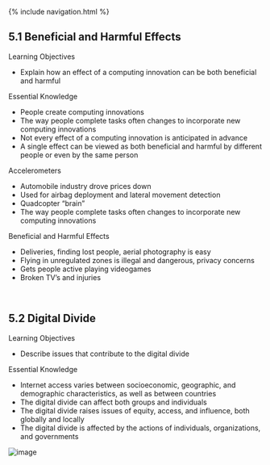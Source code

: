 {% include navigation.html %}

## 5.1 Beneficial and Harmful Effects

Learning Objectives
* Explain how an effect of a computing innovation can be both beneficial and harmful

Essential Knowledge
* People create computing innovations
* The way people complete tasks often changes to incorporate new computing innovations
* Not every effect of a computing innovation is anticipated in advance
* A single effect can be viewed as both beneficial and harmful by different people or even by the same person

Accelerometers
* Automobile industry drove prices down
* Used for airbag deployment and lateral movement detection
* Quadcopter “brain”
* The way people complete tasks often changes to incorporate new computing innovations

Beneficial and Harmful Effects
* Deliveries, finding lost people, aerial photography is easy
* Flying in unregulated zones is illegal and dangerous, privacy concerns
* Gets people active playing videogames
* Broken TV’s and injuries

<br>

## 5.2 Digital Divide
Learning Objectives
* Describe issues that contribute to the digital divide

Essential Knowledge
* Internet access varies between socioeconomic, geographic, and demographic characteristics, as well as between countries
* The digital divide can affect both groups and individuals
* The digital divide raises issues of equity, access, and influence, both globally and locally
* The digital divide is affected by the actions of individuals, organizations, and governments

![image](https://user-images.githubusercontent.com/89225469/157328394-e55051f5-352b-4e70-8eec-64f3af079b7d.png)
